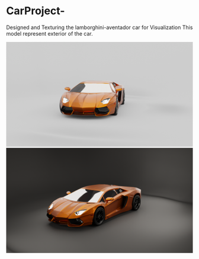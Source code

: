 # CarProject-
Designed and Texturing the lamborghini-aventador car for Visualization This model represent exterior of the car.  


![image alt](https://github.com/ABALions-github/CarProject-/blob/365555775eb94f577e945288104bcbdf9dd6e788/Render%202.png)
![image alt](https://github.com/ABALions-github/CarProject-/blob/b534435e8b36c88d357aa6ca3daaa2322a89938c/Render.png)
